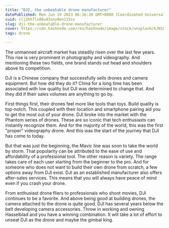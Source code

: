 ```yaml
---
title: "DJI, the unbeatable drone manufacturer"
datePublished: Mon Jun 19 2023 06:36:39 GMT+0000 (Coordinated Universal Time)
cuid: clj2hh7ls00u43snv0en115ss
slug: dji-the-unbeatable-drone-manufacturer
cover: https://cdn.hashnode.com/res/hashnode/image/stock/unsplash/kJN1CUrWWMo/upload/9d2a90a73576ed99396b38d5cbf7044d.jpeg
tags: drone

---
```


The unmanned aircraft market has steadily risen over the last few years. This rise is very prominent in photography and videography. And mentioning these two fields, one brand stands out head and shoulders above its competition.

DJI is a Chinese company that successfully sells drones and camera equipment. But how did they do it? China for a long time has been associated with low quality but DJI was determined to change that. And they did if their sales volumes are anything to go by.

First things first, their drones feel more like tools than toys. Build quality is top-notch. This coupled with their location and smartphone pairing aid you to get the most out of your drone. DJI broke into the market with the Phantom series of drones. These are so iconic that tech enthusiasts can instantly recognize them. And for the majority of the world, this was the first "proper" videography drone. And this was the start of the journey that DJI has come to today.

But that was just the beginning, the Mavic line was soon to take the world by storm. That popularity can be attributed to the ease of use and affordability of a professional tool. The other reason is variety. The range takes care of each user starting from the beginner to the pro. And for someone who does not want to build their own drone from scratch, a few options away from DJI exist. DJI as an established manufacturer also offers after-sales services. This means that you will always have peace of mind even if you crash your drone.

From enthusiast drone fliers to professionals who shoot movies, DJI continues to be a favorite. And above being good at building drones, the camera attached to the drone is quite good. DJI has several years below the belt developing camera accessories. Throw in working and owning Hasselblad and you have a winning combination. It will take a lot of effort to unseat DJI as the drone and maybe the gimbal king.